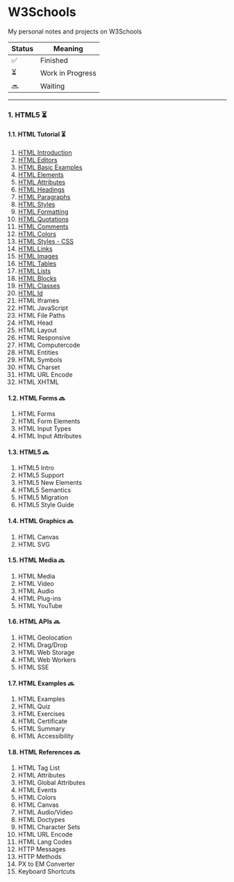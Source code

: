 # W3Schools
My personal notes and projects on W3Schools

| Status | Meaning |
|--|--|
| ✅ | Finished |
| ⏳ | Work in Progress |
| 🔜 | Waiting |

---------------
### 1. HTML5 ⏳
#### 1.1. HTML Tutorial ⏳
1. [HTML Introduction](https://github.com/hevalhazalkurt/Learn_Code_Study_Notes/blob/master/W3Schools/HTML5/Notes/1.1_HTML_Introduction.md)
2. [HTML Editors](https://github.com/hevalhazalkurt/Learn_Code_Study_Notes/blob/master/W3Schools/HTML5/Notes/1.2_HTML_Editors.md)
3. [HTML Basic Examples](https://github.com/hevalhazalkurt/Learn_Code_Study_Notes/blob/master/W3Schools/HTML5/Notes/1.3_HTML_Basic.md)
4. [HTML Elements](https://github.com/hevalhazalkurt/Learn_Code_Study_Notes/blob/master/W3Schools/HTML5/Notes/1.4_HTML_Elements.md)
5. [HTML Attributes](https://github.com/hevalhazalkurt/Learn_Code_Study_Notes/blob/master/W3Schools/HTML5/Notes/1.5_HTML_Attributes.md)
6. [HTML Headings](https://github.com/hevalhazalkurt/Learn_Code_Study_Notes/blob/master/W3Schools/HTML5/Notes/1.6_HTML_Headings.md)
7. [HTML Paragraphs](https://github.com/hevalhazalkurt/Learn_Code_Study_Notes/blob/master/W3Schools/HTML5/Notes/1.7_HTML_Paragraphs.md)
8. [HTML Styles](https://github.com/hevalhazalkurt/Learn_Code_Study_Notes/blob/master/W3Schools/HTML5/Notes/1.8_HTML_Styles.md)
9. [HTML Formatting](https://github.com/hevalhazalkurt/Learn_Code_Study_Notes/blob/master/W3Schools/HTML5/Notes/1.9_HTML_Formatting.md)
10. [HTML Quotations](https://github.com/hevalhazalkurt/Learn_Code_Study_Notes/blob/master/W3Schools/HTML5/Notes/1.10_HTML_Quotation_and_Citation_Elements.md)
11. [HTML Comments](https://github.com/hevalhazalkurt/Learn_Code_Study_Notes/blob/master/W3Schools/HTML5/Notes/1.11_HTML_Comments.md)
12. [HTML Colors](https://github.com/hevalhazalkurt/Learn_Code_Study_Notes/blob/master/W3Schools/HTML5/Notes/1.12_HTML_Colors.md)
13. [HTML Styles - CSS](https://github.com/hevalhazalkurt/Learn_Code_Study_Notes/blob/master/W3Schools/HTML5/Notes/1.13_HTML_Styles_CSS.md)
14. [HTML Links](https://github.com/hevalhazalkurt/Learn_Code_Study_Notes/blob/master/W3Schools/HTML5/Notes/1.14_HTML_Links.md)
15. [HTML Images](https://github.com/hevalhazalkurt/Learn_Code_Study_Notes/blob/master/W3Schools/HTML5/Notes/1.15_HTML_Images.md)
16. [HTML Tables](https://github.com/hevalhazalkurt/Learn_Code_Study_Notes/blob/master/W3Schools/HTML5/Notes/1.16_HTML_Tables.md)
17. [HTML Lists](https://github.com/hevalhazalkurt/Learn_Code_Study_Notes/blob/master/W3Schools/HTML5/Notes/1.17_HTML_Lists.md)
18. [HTML Blocks](https://github.com/hevalhazalkurt/Learn_Code_Study_Notes/blob/master/W3Schools/HTML5/Notes/1.18_HTML%20Block_and_Inline_Elements.md)
19. [HTML Classes](https://github.com/hevalhazalkurt/Learn_Code_Study_Notes/blob/master/W3Schools/HTML5/Notes/1.19_HTML_The_class_Attribute.md)
20. [HTML Id](https://github.com/hevalhazalkurt/Learn_Code_Study_Notes/blob/master/W3Schools/HTML5/Notes/1.20_HTML_The_id_Attribute.md)
21. HTML Iframes
22. HTML JavaScript
23. HTML File Paths
24. HTML Head
25. HTML Layout
26. HTML Responsive
27. HTML Computercode
28. HTML Entities
29. HTML Symbols
30. HTML Charset
31. HTML URL Encode
32. HTML XHTML

#### 1.2. HTML Forms 🔜
1. HTML Forms
2. HTML Form Elements
3. HTML Input Types
4. HTML Input Attributes

#### 1.3. HTML5 🔜
1. HTML5 Intro
2. HTML5 Support
3. HTML5 New Elements
4. HTML5 Semantics
5. HTML5 Migration
6. HTML5 Style Guide

#### 1.4. HTML Graphics 🔜
1. HTML Canvas
2. HTML SVG

#### 1.5. HTML Media 🔜
1. HTML Media
2. HTML Video
3. HTML Audio
4. HTML Plug-ins
5. HTML YouTube


#### 1.6. HTML APIs 🔜
1. HTML Geolocation
2. HTML Drag/Drop
3. HTML Web Storage
4. HTML Web Workers
5. HTML SSE

#### 1.7. HTML Examples 🔜
1. HTML Examples
2. HTML Quiz
3. HTML Exercises
4. HTML Certificate
5. HTML Summary
6. HTML Accessibility

#### 1.8. HTML References 🔜
1. HTML Tag List
2. HTML Attributes
3. HTML Global Attributes
4. HTML Events
5. HTML Colors
6. HTML Canvas
7. HTML Audio/Video
8. HTML Doctypes
9. HTML Character Sets
10. HTML URL Encode
11. HTML Lang Codes
12. HTTP Messages
13. HTTP Methods
14. PX to EM Converter
15. Keyboard Shortcuts
